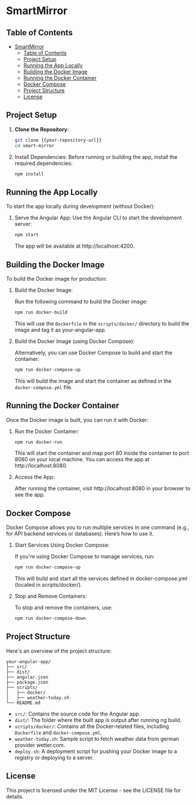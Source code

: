 # SmartMirror

## Table of Contents
- [SmartMirror](#smartmirror)
  - [Table of Contents](#table-of-contents)
  - [Project Setup](#project-setup)
  - [Running the App Locally](#running-the-app-locally)
  - [Building the Docker Image](#building-the-docker-image)
  - [Running the Docker Container](#running-the-docker-container)
  - [Docker Compose](#docker-compose)
  - [Project Structure](#project-structure)
  - [License](#license)

## Project Setup

1. **Clone the Repository**:

   ```bash
   git clone {{your-repository-url}}
   cd smart-mirror
   ```

2. Install Dependencies:
Before running or building the app, install the required dependencies:
    ```bash
    npm install
    ```

## Running the App Locally
To start the app locally during development (without Docker):

1. Serve the Angular App:
Use the Angular CLI to start the development server:
    ```bash 
    npm start
    ```
    The app will be available at http://localhost:4200.

## Building the Docker Image
To build the Docker image for production:

1. Build the Docker Image:
   
    Run the following command to build the Docker image:
    ```bash
    npm run docker-build
    ```
    This will use the `Dockerfile` in the `scripts/docker/` directory to build the image and tag it as your-angular-app.

1. Build the Docker Image (using Docker Compose):

    Alternatively, you can use Docker Compose to build and start the container:
    ```bash
    npm run docker-compose-up
    ```
    This will build the image and start the container as defined in the `docker-compose.yml` file.

## Running the Docker Container

Once the Docker image is built, you can run it with Docker:

1. Run the Docker Container:
    ```bash
    npm run docker-run
    ```
    This will start the container and map port 80 inside the container to port 8080 on your local machine. You can access the app at http://localhost:8080.

2. Access the App:

    After running the container, visit http://localhost:8080 in your browser to see the app.

## Docker Compose
Docker Compose allows you to run multiple services in one command (e.g., for API backend services or databases). Here’s how to use it.

1. Start Services Using Docker Compose:

    If you're using Docker Compose to manage services, run:
    ```bash
    npm run docker-compose-up
    ```
    This will build and start all the services defined in docker-compose.yml (located in scripts/docker/).

2. Stop and Remove Containers:

    To stop and remove the containers, use:
    ```bash
    npm run docker-compose-down
    ```

## Project Structure
Here's an overview of the project structure:

```
your-angular-app/
├── src/
├── dist/
├── angular.json
├── package.json
├── scripts/
│   ├── docker/          
│   ├── weather-today.sh
└── README.md
```

- `src/`: Contains the source code for the Angular app.
- `dist/`: The folder where the built app is output after running ng build.
- `scripts/docker/`: Contains all the Docker-related files, including `Dockerfile` and `docker-compose.yml`.
- `weather-today.sh`: Sample script to fetch weather data from german provider wetter.com.
- `deploy.sh`: A deployment script for pushing your Docker image to a registry or deploying to a server.

## License
This project is licensed under the MIT License - see the LICENSE file for details.
